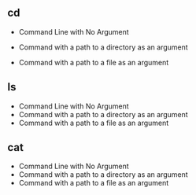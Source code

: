 ## cd
- Command Line with No Argument<be>

- Command with a path to a directory as an argument<br>
- Command with a path to a file as an argument<br>
## ls
- Command Line with No Argument<br>
- Command with a path to a directory as an argument<br>
- Command with a path to a file as an argument<br>
## cat
- Command Line with No Argument<br>
- Command with a path to a directory as an argument<br>
- Command with a path to a file as an argument<br>
